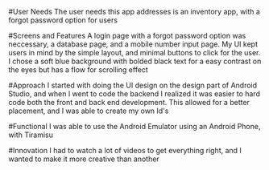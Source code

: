 #User Needs
The user needs this app addresses is an inventory app, with a forgot password option for users

#Screens and Features
A login page with a forgot password option was neccessary, a database page, and a mobile number input page. My UI kept users in mind by the simple layout, and minimal buttons to click for the user. I chose a soft blue background with bolded black text for a easy contrast on the eyes but has a flow for scrolling effect

#Approach
I started with doing the UI design on the design part of Android Studio, and when I went to code the backend I realized it was easier to hard code both the front and back end development. This allowed for a better placement, and I was able to create my own Id's

#Functional
I was able to use the Android Emulator using an Android Phone, with Tiramisu

#Innovation
I had to watch a lot of videos to get everything right, and I wanted to make it more creative than another

